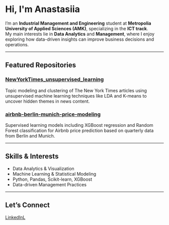 # Hi, I'm Anastasiia

I’m an **Industrial Management and Engineering** student at **Metropolia University of Applied Sciences (AMK)**, specializing in the **ICT track**.  
My main interests lie in **Data Analytics** and **Management**, where I enjoy exploring how data-driven insights can improve business decisions and operations.

---

## Featured Repositories

### [NewYorkTimes_unsupervised_learning](https://github.com/AnastasiiaX/NewYorkTimes_unsupervised_learning)  
Topic modeling and clustering of The New York Times articles using unsupervised machine learning techniques like LDA and K-means to uncover hidden themes in news content.

### [airbnb-berlin-munich-price-modeling](https://github.com/AnastasiiaX/airbnb-berlin-munich-price-modeling)  
Supervised learning models including XGBoost regression and Random Forest classification for Airbnb price prediction based on quarterly data from Berlin and Munich.

---

## Skills & Interests

- Data Analytics & Visualization  
- Machine Learning & Statistical Modeling  
- Python, Pandas, Scikit-learn, XGBoost  
- Data-driven Management Practices

---

## Let’s Connect

[LinkedInL](https://www.linkedin.com/in/flexis-kivi/)
